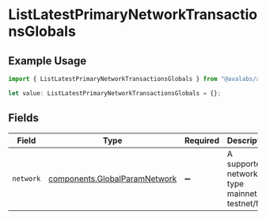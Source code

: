 # ListLatestPrimaryNetworkTransactionsGlobals

## Example Usage

```typescript
import { ListLatestPrimaryNetworkTransactionsGlobals } from "@avalabs/avacloud-sdk/models/operations";

let value: ListLatestPrimaryNetworkTransactionsGlobals = {};
```

## Fields

| Field                                                                          | Type                                                                           | Required                                                                       | Description                                                                    | Example                                                                        |
| ------------------------------------------------------------------------------ | ------------------------------------------------------------------------------ | ------------------------------------------------------------------------------ | ------------------------------------------------------------------------------ | ------------------------------------------------------------------------------ |
| `network`                                                                      | [components.GlobalParamNetwork](../../models/components/globalparamnetwork.md) | :heavy_minus_sign:                                                             | A supported network type mainnet or testnet/fuji.                              | mainnet                                                                        |
